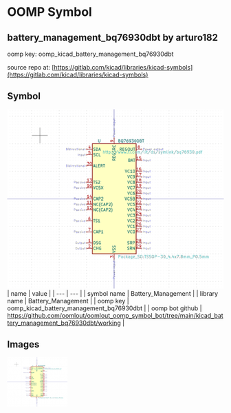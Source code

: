 # OOMP Symbol  
## battery_management_bq76930dbt  by arturo182  
  
oomp key: oomp_kicad_battery_management_bq76930dbt  
  
source repo at: [https://gitlab.com/kicad/libraries/kicad-symbols](https://gitlab.com/kicad/libraries/kicad-symbols)  
## Symbol  
  
[![working.png](working_600.png)](working.png)  
| name | value | 
| --- | --- | 
| symbol name | Battery_Management | 
| library name | Battery_Management | 
| oomp key | oomp_kicad_battery_management_bq76930dbt | 
| oomp bot github | https://github.com/oomlout/oomlout_oomp_symbol_bot/tree/main/kicad_battery_management_bq76930dbt/working | 
## Images  
  
[![working.png](working_140.png)](working.png)  
